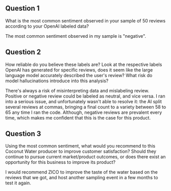 ## Question 1


What is the most common sentiment observed in your sample of 50 reviews according to your OpenAI labeled data?


The most common sentiment observed in my sample is "negative".


## Question 2


How reliable do you believe these labels are? Look at the respective labels OpenAI has generated for specific reviews, does it seem like the large language model accurately described the user's review? What risk do model hallucinations introduce into this analysis?


There's always a risk of misinterpreting data and mislabeling review. Positive or negative review could be labeled as neutral, and vice versa. I ran into a serious issue, and unfortunately wasn't able to resolve it: the AI split several reviews at commas, bringing a final count to a variety between 58 to 65 any time I ran the code. Although, negative reviews are prevalent every time, which makes me confident that this is the case for this product.


## Question 3


Using the most common sentiment, what would you recommend to this Coconut Water producer to improve customer satisfaction? Should they continue to pursue current market/product outcomes, or does there exist an opportunity for this business to improve its product?


I would recommend ZICO to improve the taste of the water based on the reviews that we got, and host another sampling event in a few months to test it again. 
